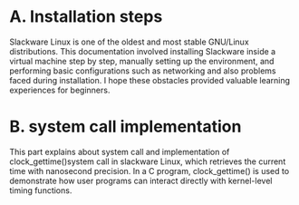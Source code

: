 # A.	Installation steps
Slackware Linux is one of the oldest and most stable GNU/Linux distributions. This documentation involved installing Slackware inside a virtual machine step by step, manually setting up the environment, and performing basic configurations such as networking and also problems faced during installation. I hope these obstacles provided valuable learning experiences for beginners.

# B. system call implementation
This part explains about  system call and implementation of clock_gettime()system call in slackware Linux, which retrieves the current time with nanosecond precision. In a C program, clock_gettime() is used to demonstrate how user programs can interact directly with kernel-level timing functions. 

